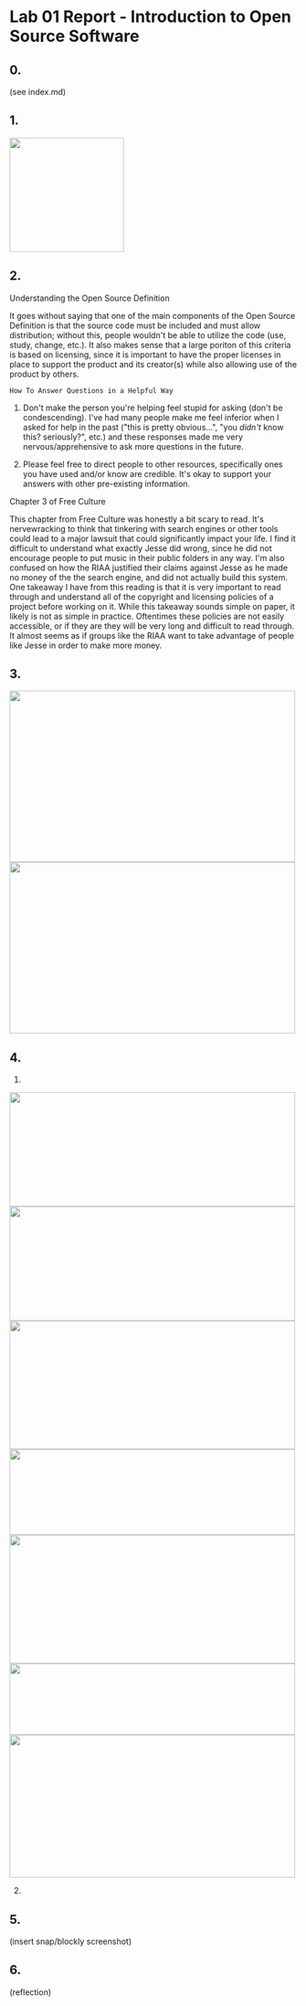 # Lab 01 Report - Introduction to Open Source Software

## 0.
(see index.md)

## 1.
<img src="https://user-images.githubusercontent.com/25308429/149559038-5b5648fd-647b-45de-b712-565627f74698.png" width="200" height="200" />

## 2. 
Understanding the Open Source Definition

It goes without saying that one of the main components of the Open Source Definition is that the source code must be included and must allow distribution; without this, people wouldn't be able to utilize the code (use, study, change, etc.). It also makes sense that a large poriton of this criteria is based on licensing, since it is important to have the proper licenses in place to support the product and its creator(s) while also allowing use of the product by others.

`How To Answer Questions in a Helpful Way`

1. Don't make the person you're helping feel stupid for asking (don't be condescending). I've had many people make me feel inferior when I asked for help in the past ("this is pretty obvious...", "you _didn't_ know this? seriously?", etc.) and these responses made me very nervous/apprehensive to ask more questions in the future.

2. Please feel free to direct people to other resources, specifically ones you have used and/or know are credible. It's okay to support your answers with other pre-existing information.

Chapter 3 of Free Culture

This chapter from Free Culture was honestly a bit scary to read. It's nervewracking to think that tinkering with search engines or other tools could lead to a major lawsuit that could significantly impact your life. I find it difficult to understand what exactly Jesse did wrong, since he did not encourage people to put music in their public folders in any way. I'm also confused on how the RIAA justified their claims against Jesse as he made no money of the the search engine, and did not actually build this system. One takeaway I have from this reading is that it is very important to read through and understand all of the copyright and licensing policies of a project before working on it. While this takeaway sounds simple on paper, it likely is not as simple in practice. Oftentimes these policies are not easily accessible, or if they are they will be very long and difficult to read through. It almost seems as if groups like the RIAA want to take advantage of people like Jesse in order to make more money.

## 3.
<img src="https://user-images.githubusercontent.com/25308429/149561463-3e255cea-9c82-4ff7-bdcc-4ba72b0ecc75.png" width="500" height="300" />

<img src="https://user-images.githubusercontent.com/25308429/149561244-5c4e178a-e1ba-415d-90d4-6f33e11781fc.png" width="500" height="300" />

## 4.
1.
<img src="https://user-images.githubusercontent.com/25308429/149570768-2f9200eb-2936-4abd-9e46-9693870d6e39.png" width="500" height="200" />
<img src="https://user-images.githubusercontent.com/25308429/149572064-63a929cb-8696-4e9d-a52e-83fca47c1c83.png" width="500" height="200" />
<img src="https://user-images.githubusercontent.com/25308429/149572935-2b5aab43-7fe1-4420-87b8-0bb2d6fd0bba.png" width="500" height="225" />
<img src="https://user-images.githubusercontent.com/25308429/149573997-308cb79f-9a4e-42b1-b453-8938282eef49.png" width="500" height="150" />
<img src="https://user-images.githubusercontent.com/25308429/149574566-4b076ad1-c553-4384-916a-cf6e399d5efb.png" width="500" height="225" />
<img src="https://user-images.githubusercontent.com/25308429/149574804-769d6b04-7c66-4f5c-ba47-5e0f4c1fdd7d.png" width="500" height="125" />
<img src="https://user-images.githubusercontent.com/25308429/149575734-01e9b9fd-164c-4092-9d49-4811d206224d.png" width="500" height="250" />

2.

## 5. 
(insert snap/blockly screenshot)

## 6.
(reflection)
